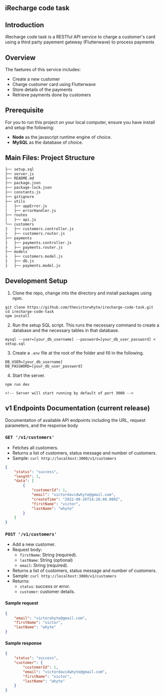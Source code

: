 iRecharge code task
----

## Introduction
iRecharge code task is a RESTful API service to charge a customer's card using a third party payement gateway (Flutterwave) to process payments

## Overview
The faetures of this service includes:
* Create a new customer
* Charge customer card using Flutterwave
* Store details of the payments
* Retrieve payments done by customers

## Prerequisite
For you to run this project on your local computer, ensure you have install and setup the following:
* **Node** as the javascript runtime engine of choice.
* **MySQL** as the database of choice.

## Main Files: Project Structure
  ```sh
  ├── setup.sql
  ├── server.js 
  ├── README.md
  ├── package.json
  ├── package-lock.json
  ├── constants.js
  ├── gitignore
  ├── utils
  │   ├── appError.js 
  │   ├── errorHandler.js
  ├── routes
  │   ├── api.js
  └── customers
  ├   ├── customers.controller.js
  ├   ├── customers.router.js
  ├── payments
  ├   ├── payments.controller.js
  ├   ├── payments.router.js
  ├── models
  ├   ├── customers.model.js 
  ├   ├── db.js
  ├   ├── payments.model.js
  ```

## Development Setup
1. Clone the repo, change into the directory and install packages using npm.
```
git clone https://github.com/thevictorwhyte/irecharge-code-task.git
cd irecharge-code-task
npm install
```

2. Run the setup SQL script. This runs the necessary command to create a database and the necessary tables in that database.
```
mysql --user=[your_db_username] --password=[your_db_user_password] < setup.sql
```

3. Create a `.env` file at the root of the folder and fill in the following.
```
DB_USER=[your_db_username]
DB_PASSWORD=[your_db_user_password]
```

4. Start the server.
```
npm run dev

<!-- Server will start running by default of port 3000 -->
```

## v1 Endpoints Documentation (current release)
Documentation of available API endpoints including the URL, request parameters, and the response body
### `GET '/v1/customers'`
- Fetches all customers.
- Returns a list of customers, status message and number of customers.
- Sample: `curl http://localhost:3000/v1/customers`

```json
{
	"status": "success",
	"length": 1,
	"data": [
	    {
	        "customerId": 1,
	        "email": "victordavidwhyte@gmail.com",
	        "createTime": "2022-08-26T14:26:40.000Z",
	        "firstName": "victor",
	        "lastName": "whyte"
	    }
	]
}
```

### `POST '/v1/customers'`
- Add a new customer.
- Request body:
  - `firstName`: String (required).
  - `lastName`: String (optional)
  - `email`: String (required).
- Returns a list of customers, status message and number of customers.
- Sample: `curl http://localhost:3000/v1/customers`
- Returns:
  - `status`: success or error.
  - `customer`: customer details.

#### Sample request
```json
{
    "email": "victorahyte@gmail.com",
    "firstName": "victor",
    "lastName": "whyte"
}
```

#### Sample response
```json
{
    "status": "success",
    "customer": {
        "customerId": 1,
        "email": "victordavidwhyte@gmail.com",
        "firstName": "victor",
        "lastName": "whyte"
    }
}
```